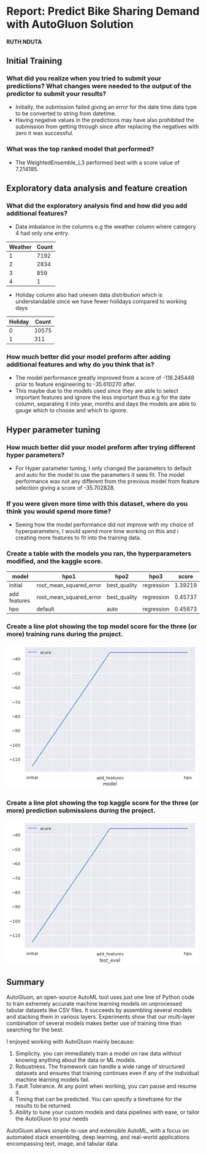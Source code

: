# Report: Predict Bike Sharing Demand with AutoGluon Solution
#### RUTH NDUTA

## Initial Training
### What did you realize when you tried to submit your predictions? What changes were needed to the output of the predictor to submit your results?
- Initially, the submission failed giving an error for the date time data type to be converted to string from datetime.
- Having negative values in the predictions may have also prohibited the submission from getting through since after replacing the negatives with zero it was successful.

### What was the top ranked model that performed?
- The WeightedEnsemble_L3 performed best with a score value of 7.214185.

## Exploratory data analysis and feature creation
### What did the exploratory analysis find and how did you add additional features?
- Data imbalance in the columns e.g the weather column where category 4 had only one entry.

| Weather | Count |
|---------|-------|
| 1       | 7192  |
| 2       | 2834  |
| 3       | 859   |
| 4       | 1     |

- Holiday column also had uneven data distribution which is understandable since we have fewer holidays compared to working days

| Holiday | Count |
|---------|-------|
| 0       | 10575 |
| 1       | 311   |

### How much better did your model preform after adding additional features and why do you think that is?
- The model performance greatly improved from a score of -116.245448 prior to feature engineering to -35.610270 after.
- This maybe due to the models used since they are able to select important features and ignore the less important thus e.g for the date column, separating it into year, months and days the models are able to gauge which to choose and which to ignore.

## Hyper parameter tuning
### How much better did your model preform after trying different hyper parameters?
- For Hyper parameter tuning, I only changed the parameters to default and auto for the model to use the parameters it sees fit. The model performance was not any different from the previous model from feature selection giving a score of -35.702828.

### If you were given more time with this dataset, where do you think you would spend more time?
- Seeing how the model performance did not improve with my choice of hyperparameters, I would spend more time working on this and i creating more features to fit into the training data.

### Create a table with the models you ran, the hyperparameters modified, and the kaggle score.
| model        | hpo1                    | hpo2         | hpo3       | score   |
|--------------|-------------------------|--------------|------------|---------|
| initial      | root_mean_squared_error | best_quality | regression | 1.39219 |
| add features | root_mean_squared_error | best_quality | regression | 0.45737 |
| hpo          | default                 | auto         | regression | 0.45873 |

### Create a line plot showing the top model score for the three (or more) training runs during the project.
![model_train_score.png](img/model_train_score.png)

### Create a line plot showing the top kaggle score for the three (or more) prediction submissions during the project.


![model_test_score.png](img/model_test_score.png)

## Summary

AutoGluon, an open-source AutoML tool uses just one line of Python code to train extremely accurate machine learning models on unprocessed tabular datasets like CSV files. It succeeds by assembling several models and stacking them in various layers. Experiments show that our multi-layer combination of several models makes better use of training time than searching for the best.

I enjoyed working with AutoGluon mainly because:

1.  Simplicity. you can immediately train a model on raw data without knowing anything about the data or ML models.
2.  Robustness. The framework can handle a wide range of structured datasets and ensures that training continues even if any of the individual machine learning models fail.
3.  Fault Tolerance. At any point when working, you can pause and resume it. 
4.  Timing that can be predicted. You can specify a timeframe for the results to be returned.
5.  Ability to tune your custom models and data pipelines with ease, or tailor the AutoGluon to your needs


AutoGluon allows simple-to-use and extensible AutoML, with a focus on automated stack ensembling, deep learning, and real-world applications encompassing text, image, and tabular data. 
